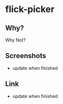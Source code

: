 # flick-picker

## Why?

Why Not?

## Screenshots

- update when finished

## Link

- update when finished
